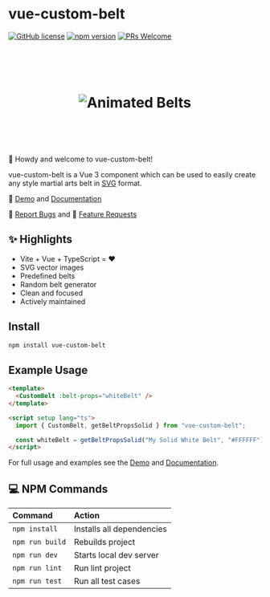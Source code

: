 # vue-custom-belt

[![GitHub license](https://img.shields.io/badge/license-MIT-blue.svg)](https://github.com/jeffholst/vue-custom-belt/blob/main/LICENSE.md) [![npm version](https://img.shields.io/npm/v/vue-custom-belt)](https://www.npmjs.com/package/vue-custom-belt) [![PRs Welcome](https://img.shields.io/badge/PRs-welcome-brightgreen.svg)](https://github.com/jeffholst/custom-belt/pulls)

<h1 align="center">
 <br>
 <br>
  <img src="https://jeffholst.github.io/custom-belt/belts-animated.gif" alt="Animated Belts">
 <br>
 <br>
 <br>
</h1>

👋 Howdy and welcome to vue-custom-belt!

vue-custom-belt is a Vue 3 component which can be used to easily create any style martial arts belt in [SVG](https://en.wikipedia.org/wiki/SVG) format.

👀 [Demo](https://jeffholst.github.io/custom-belt/demo) and [Documentation](https://jeffholst.github.io/custom-belt/introduction/what-is-custom-belt.html)

🐞 [Report Bugs](https://github.com/jeffholst/custom-belt/issues/new?assignees=&labels=bug%3A+pending+triage&projects=&template=bug_report.yml) and 🚀 [Feature Requests](https://github.com/jeffholst/custom-belt/issues/new?assignees=&labels=&projects=&template=feature_request.yml)

## ✨ Highlights

- Vite + Vue + TypeScript = ❤️
- SVG vector images
- Predefined belts
- Random belt generator
- Clean and focused
- Actively maintained

## Install

```sh
npm install vue-custom-belt
```

## Example Usage

```html
<template>
  <CustomBelt :belt-props="whiteBelt" />
</template>

<script setup lang="ts">
  import { CustomBelt, getBeltPropsSolid } from "vue-custom-belt";

  const whiteBelt = getBeltPropsSolid("My Solid White Belt", "#FFFFFF");
</script>
```

For full usage and examples see the [Demo](https://jeffholst.github.io/custom-belt/demo) and [Documentation](https://jeffholst.github.io/custom-belt/introduction/what-is-custom-belt.html).

## 💻 NPM Commands

| Command              | Action                               |
| :------------------- | :----------------------------------- |
| `npm install`        | Installs all dependencies            |
| `npm run build`      | Rebuilds project                     |
| `npm run dev`        | Starts local dev server              |
| `npm run lint`       | Run lint  project                    |
| `npm run test`       | Run all test cases                   |
